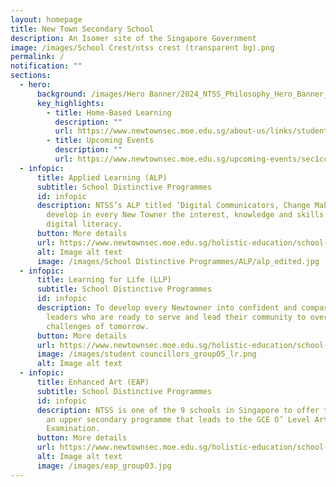 ```yaml
---
layout: homepage
title: New Town Secondary School
description: An Isomer site of the Singapore Government
image: /images/School Crest/ntss crest (transparent bg).png
permalink: /
notification: ""
sections:
  - hero:
      background: /images/Hero Banner/2024_NTSS_Philosophy_Hero_Banner_1920x720px.png
      key_highlights:
        - title: Home-Based Learning
          description: ""
          url: https://www.newtownsec.moe.edu.sg/about-us/links/students/home-based-learning-hbl/
        - title: Upcoming Events
          description: ""
          url: https://www.newtownsec.moe.edu.sg/upcoming-events/sec1ccaopenhouseandccaselections/
  - infopic:
      title: Applied Learning (ALP)
      subtitle: School Distinctive Programmes
      id: infopic
      description: NTSS’s ALP titled ‘Digital Communicators, Change Makers’ seeks to
        develop in every New Towner the interest, knowledge and skills in
        digital literacy.
      button: More details
      url: https://www.newtownsec.moe.edu.sg/holistic-education/school-distinctive-programmes/applied-learning-alp-from-2023/
      alt: Image alt text
      image: /images/School Distinctive Programmes/ALP/alp_edited.jpg
  - infopic:
      title: Learning for Life (LLP)
      subtitle: School Distinctive Programmes
      id: infopic
      description: To develop every Newtowner into confident and compassionate student
        leaders who are ready to serve and lead their community to overcome
        challenges of tomorrow.
      button: More details
      url: https://www.newtownsec.moe.edu.sg/holistic-education/school-distinctive-programmes/learning-for-life-llp-from-2023/
      image: /images/student councillors_group05_lr.png
      alt: Image alt text
  - infopic:
      title: Enhanced Art (EAP)
      subtitle: School Distinctive Programmes
      id: infopic
      description: NTSS is one of the 9 schools in Singapore to offer the EAP. This is
        an upper secondary programme that leads to the GCE O’ Level Art
        Examination.
      button: More details
      url: https://www.newtownsec.moe.edu.sg/holistic-education/school-distinctive-programmes/enhanced-art-eap/
      alt: Image alt text
      image: /images/eap_group03.jpg
---
```


